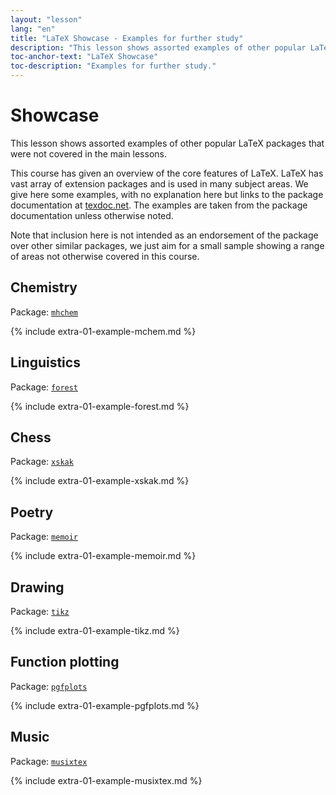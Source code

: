 ```yaml
---
layout: "lesson"
lang: "en"
title: "LaTeX Showcase - Examples for further study"
description: "This lesson shows assorted examples of other popular LaTeX packages that were not covered in the main lessons."
toc-anchor-text: "LaTeX Showcase"
toc-description: "Examples for further study."
---
```


# Showcase

<span
  class="summary">This lesson shows assorted examples of other popular LaTeX packages that were not covered in the main lessons.</span>

This course has given an overview of the core features of LaTeX.
LaTeX has vast array of extension packages and is used in many subject
areas.  We give here some examples, with no explanation here but links
to the package documentation at [texdoc.net](https://texdoc.net).
The examples are taken from the package documentation unless otherwise noted.

<p
  class="hint">Note that inclusion here is not intended as an endorsement of the package over other similar packages, we just aim for a small sample showing a range of areas not otherwise covered in this course.</p>

## Chemistry

Package: [`mhchem`](https://texdoc.net/pkg/mhchem)

{% include extra-01-example-mchem.md %}

## Linguistics

Package: [`forest`](https://texdoc.net/pkg/forest)

{% include extra-01-example-forest.md %}

## Chess

<!-- not 2017 -->
Package: [`xskak`](https://texdoc.net/pkg/xskak)

{% include extra-01-example-xskak.md %}


## Poetry

Package: [`memoir`](https://texdoc.net/pkg/memoir)

{% include extra-01-example-memoir.md %}


## Drawing
<!-- not 2017 -->
Package: [`tikz`](https://texdoc.net/pkg/tikz)


{% include extra-01-example-tikz.md %}


## Function plotting

Package: [`pgfplots`](https://texdoc.net/pkg/plots)


{% include extra-01-example-pgfplots.md %}


## Music

Package: [`musixtex`](https://texdoc.net/pkg/musixtex)



{% include extra-01-example-musixtex.md %}
